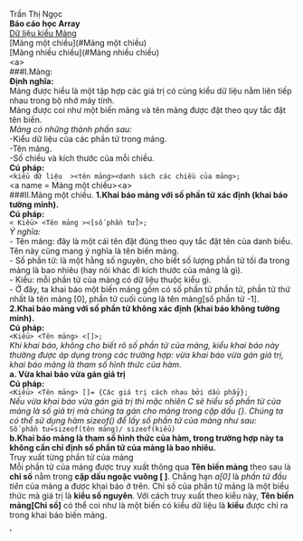 Trần Thị Ngọc  
**Báo cáo học Array**  
[Dữ liệu kiểu Mảng](#Mảng)  
[Mảng một chiều](#Mảng một chiều)  
[Mảng nhiều chiều](#Mảng nhiều chiều)   
<a name = Mảng><a\>  
###I.Mảng:  
**Định nghĩa:**  
      Mảng được hiểu là một tập hợp các giá trị có cùng kiểu dữ liệu nằm liên tiếp nhau trong bộ nhớ máy tính.  
      Mảng được coi như một biến mảng và tên mảng được đặt theo quy tắc đặt tên biến.  
    *Mảng có những thành phần sau:*  
      -Kiểu dữ liệu của các phần tử trong mảng.    
      -Tên mảng.  
      -Số chiều và kích thước của mỗi chiều.  
**Cú pháp:**  
`<kiểu dữ liệu  ><tên mảng><danh sách các chiều của mảng>;`  
<a name = Mảng một chiều><a\>  
###II.Mảng một chiều. 
**1.Khai báo mảng với số phần tử xác định (khai báo tường minh).**    
**Cú pháp:**  
`< Kiểu> <Tên mảng ><[số phần tử]>;`    
    *Ý nghĩa:*    
        - Tên mảng: đây là một cái tên đặt đúng theo quy tắc đặt tên của danh biểu. Tên này cũng mang ý nghĩa là tên biến mảng.  
        - Số phần tử: là một hằng số nguyên, cho biết số lượng phần tử tối đa trong mảng là bao nhiêu (hay nói khác đi kích thước của mảng là gì).  
        - Kiểu: mỗi phần tử của mảng có dữ liệu thuộc kiểu gì.  
        - Ở đây, ta khai báo một biến mảng gồm có số phần tử phần tử, phần tử thứ nhất là tên mảng [0], phần tử cuối cùng là tên mảng[số phần tử -1].   
**2.Khai báo mảng với số phần tử không xác định (khai báo không tường minh).**    
**Cú pháp:**    
`<Kiểu> <Tên mảng> <[]>;`   
        *Khi khai báo, không cho biết rõ số phần tử của mảng, kiểu khai báo này thường được áp dụng trong các trường hợp: vừa khai báo vừa gán giá trị, khai báo mảng là tham số hình thức của hàm.*  
    **a. Vừa khai báo vừa gán giá trị**  
    **Cú pháp:**  
`<Kiểu> <Tên mảng> []= {Các giá trị cách nhau bởi dấu phẩy};`  
     *Nếu vừa khai báo vừa gán giá trị thì mặc nhiên C sẽ hiểu số phần tử của mảng là số giá trị mà chúng ta gán cho mảng trong cặp dấu {}. Chúng ta có thể sử dụng hàm sizeof() để lấy số phần tử của mảng như sau:*  
`Số phần tử=sizeof(tên mảng)/ sizeof(kiểu)`  
    **b.Khai báo mảng là tham số hình thức của hàm, trong trường hợp này ta không cần chỉ định số phần tử của mảng là bao nhiêu.**    
Truy xuất từng phần tử của mảng  
Mỗi phần tử của mảng được truy xuất thông qua **Tên biến mảng** theo sau là **chỉ số** nằm trong **cặp dấu ngoặc vuông [ ]**. Chẳng hạn *a[0]* là *phần tử đầu tiên* của mảng a được khai báo ở trên. Chỉ số của phần tử mảng là một biểu thức mà giá trị là **kiểu số nguyên**.
Với cách truy xuất theo kiểu này, **Tên biến mảng[Chỉ số]** có thể coi như là một biến có kiểu dữ liệu là **kiểu** được chỉ ra trong khai báo biến mảng.  


        




 


'



